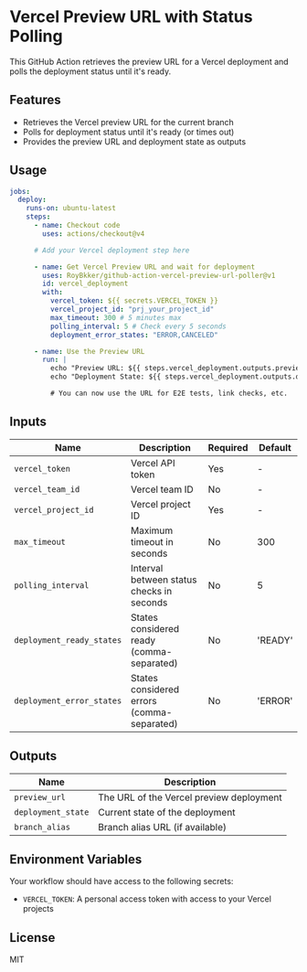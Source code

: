 # Vercel Preview URL with Status Polling

This GitHub Action retrieves the preview URL for a Vercel deployment and polls the deployment status until it's ready.

## Features

- Retrieves the Vercel preview URL for the current branch
- Polls for deployment status until it's ready (or times out)
- Provides the preview URL and deployment state as outputs

## Usage

```yaml
jobs:
  deploy:
    runs-on: ubuntu-latest
    steps:
      - name: Checkout code
        uses: actions/checkout@v4

      # Add your Vercel deployment step here

      - name: Get Vercel Preview URL and wait for deployment
        uses: RoyBkker/github-action-vercel-preview-url-poller@v1
        id: vercel_deployment
        with:
          vercel_token: ${{ secrets.VERCEL_TOKEN }}
          vercel_project_id: "prj_your_project_id"
          max_timeout: 300 # 5 minutes max
          polling_interval: 5 # Check every 5 seconds
          deployment_error_states: "ERROR,CANCELED"

      - name: Use the Preview URL
        run: |
          echo "Preview URL: ${{ steps.vercel_deployment.outputs.preview_url }}"
          echo "Deployment State: ${{ steps.vercel_deployment.outputs.deployment_state }}"

          # You can now use the URL for E2E tests, link checks, etc.
```

## Inputs

| Name                      | Description                                | Required | Default |
| ------------------------- | ------------------------------------------ | -------- | ------- |
| `vercel_token`            | Vercel API token                           | Yes      | -       |
| `vercel_team_id`          | Vercel team ID                             | No       | -       |
| `vercel_project_id`       | Vercel project ID                          | Yes      | -       |
| `max_timeout`             | Maximum timeout in seconds                 | No       | 300     |
| `polling_interval`        | Interval between status checks in seconds  | No       | 5       |
| `deployment_ready_states` | States considered ready (comma-separated)  | No       | 'READY' |
| `deployment_error_states` | States considered errors (comma-separated) | No       | 'ERROR' |

## Outputs

| Name               | Description                              |
| ------------------ | ---------------------------------------- |
| `preview_url`      | The URL of the Vercel preview deployment |
| `deployment_state` | Current state of the deployment          |
| `branch_alias`     | Branch alias URL (if available)          |

## Environment Variables

Your workflow should have access to the following secrets:

- `VERCEL_TOKEN`: A personal access token with access to your Vercel projects

## License

MIT
